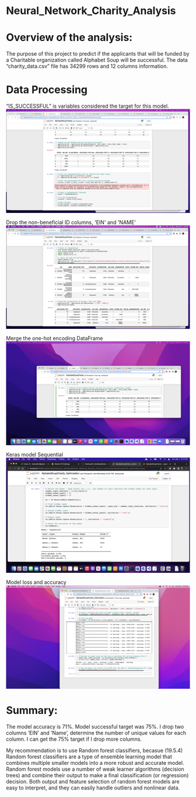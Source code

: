 # Neural_Network_Charity_Analysis

# Overview of the analysis:
The purpose of this project to predict if the applicants that will be funded by a Charitable organization called Alphabet Soup will be successful. The data “charity_data.csv” file has 34299 rows and 12 columns information. 

# Data Processing

“IS_SUCCESSFUL” is variables considered the target for this model.
![variable considered the target](Deliverable1_step1.png)

Drop the non-beneficial ID columns, 'EIN' and 'NAME'
![Drop ‘EIN’ and ‘NAME’ columns](Deliverable1_step2.png)

Merge the one-hot encoding DataFrame
![Merge the one-hot encoding DataFrame](Deliverable1_step9.png)

Keras model Sequential
![Keras model Sequential](Keras_model_Sequential.png)

Model loss and accuracy
![Model loss and accuracy](Model_loss_and_accuracy.png)


# Summary:
The model accuracy is 71%. Model successful target was 75%.  I drop two columns ‘EIN’ and ‘Name’, determine the number of unique values for each column. I can get the 75% target if I drop more columns.

My recommendation is to use Random forest classifiers, becasue
(19.5.4)
Random forest classifiers are a type of ensemble learning model that combines multiple smaller models into a more robust and accurate model.
Random forest models use a number of weak learner algorithms (decision trees) and combine their output to make a final classification (or regression) decision. 
Both output and feature selection of random forest models are easy to interpret, and they can easily handle outliers and nonlinear data.
